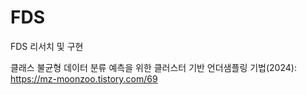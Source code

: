 # FDS
FDS 리서치 및 구현

클래스 불균형 데이터 분류 예측을 위한 클러스터 기반 언더샘플링 기법(2024): https://mz-moonzoo.tistory.com/69
